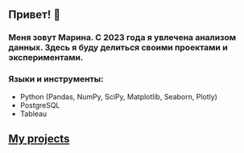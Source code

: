 ## Привет! 👋
### Меня зовут Марина. С 2023 года я увлечена анализом данных. Здесь я буду делиться своими проектами и экспериментами.
### Языки и инструменты: 
- Python (Pandas, NumPy, SciPy, Matplotlib, Seaborn, Plotly)
- PostgreSQL
- Tableau
<!--
**Suvoriha/suvoriha** is a ✨ _special_ ✨ repository because its `README.md` (this file) appears on your GitHub profile.

Here are some ideas to get you started:

- 🔭 I’m currently working on ...
- 🌱 I’m currently learning ...
- 👯 I’m looking to collaborate on ...
- 🤔 I’m looking for help with ...
- 💬 Ask me about ...
- 📫 How to reach me: ...
- 😄 Pronouns: ...
- ⚡ Fun fact: ...
-->
## [My projects](https://github.com/Suvoriha/project.git)
